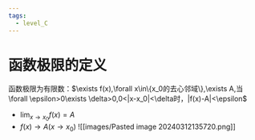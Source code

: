 ```yaml
---
tags: 
  - level_C
---
```


# 函数极限的定义

函数极限为有限数：$\exists f(x),\forall x\in\{x_0的去心邻域\},\exists A,当\forall \epsilon>0\exists \delta>0,0<|x-x_0|<\delta时，|f(x)-A|<\epsilon$
  - $\lim_{x\to x_0}f(x)=A$
  - $f(x)\to A(x\to x_0)$
![[images/Pasted image 20240312135720.png]]

